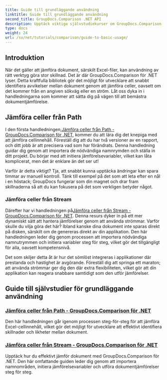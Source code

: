 ```yaml
---
title: Guide till grundläggande användning
linktitle: Guide till grundläggande användning
second_title: GroupDocs.Comparison .NET API
description: Upptäck viktiga självstudiekurser om GroupDocs.Comparison för .NET för effektiv jämförelse av dokument och utvecklingsinsikter. Lär dig hur du enkelt jämför Excel-celler.
type: docs
weight: 24
url: /sv/net/tutorials/comparison/guide-to-basic-usage/
---
```

## Introduktion

När det gäller att jämföra dokument, särskilt Excel-filer, kan användning av rätt verktyg göra stor skillnad. Det är där GroupDocs.Comparison för .NET lyser. Detta kraftfulla bibliotek gör det möjligt för utvecklare att snabbt identifiera avvikelser mellan dokument genom att jämföra celler, oavsett om det kommer från en angiven sökväg eller en ström. Låt oss dyka in i handledningarna som kommer att sätta dig på vägen till att bemästra dokumentjämförelse.

## Jämföra celler från Path

 I den första handledningen,[Jämföra celler från Path - GroupDocs.Comparison för .NET](./comparing-cells-from-path/), kommer du att lära dig det knepiga med att jämföra cellinnehåll. Föreställ dig att du har två versioner av en rapport, och ditt jobb är att precisera vad som har förändrats. Denna handledning guidar dig genom att importera de nödvändiga namnrymden och ställa in ditt projekt. Du börjar med att initiera jämförelsevariabler, vilket kan låta komplicerat, men det är enklare än det ser ut!

Varför är detta viktigt? Tja, att snabbt kunna upptäcka ändringar kan spara timmar av manuell kontroll. Tänk till exempel på det som att leta efter en nål i en höstack; GroupDocs fungerar som din magnet och drar fram skillnaderna så att du kan fokusera på det som verkligen betyder något.

### Jämföra celler från Stream

 Därefter har vi handledningen på[Jämföra celler från Stream - GroupDocs.Comparison för .NET](./comparing-cells-from-stream/). Denna resurs dyker in på ett mer dynamiskt sätt att hantera jämförelser genom att använda strömmar. Varför skulle du vilja göra det här? Ibland kanske dina dokument inte sparas direkt på disken, särskilt om de genereras direkt av din applikation. Den här handledningen leder dig genom processen att importera nödvändiga namnutrymmen och initiera variabler steg för steg, vilket gör det tillgängligt för alla, oavsett kompetensnivå.

Det som skiljer detta åt är hur det sömlöst integreras i applikationer där prestanda och hastighet är avgörande. Föreställ dig att springa ett maraton; att använda strömmar ger dig den där extra flexibiliteten, vilket gör att din applikation kan reagera snabbare samtidigt som den utför jämförelser.

## Guide till självstudier för grundläggande användning
### [Jämföra celler från Path - GroupDocs.Comparison för .NET](./comparing-cells-from-path/)
Den här handledningen går igenom processen steg-för-steg för att jämföra Excel-cellinnehåll, vilket gör det möjligt för utvecklare att effektivt identifiera skillnader och likheter mellan dokument.
### [Jämföra celler från Stream - GroupDocs.Comparison för .NET](./comparing-cells-from-stream/)
Upptäck hur du effektivt jämför dokument med GroupDocs.Comparison för .NET. Den här omfattande guiden leder dig genom att importera namnområden, initiera jämförelsevariabler och utföra dokumentjämförelser steg för steg.